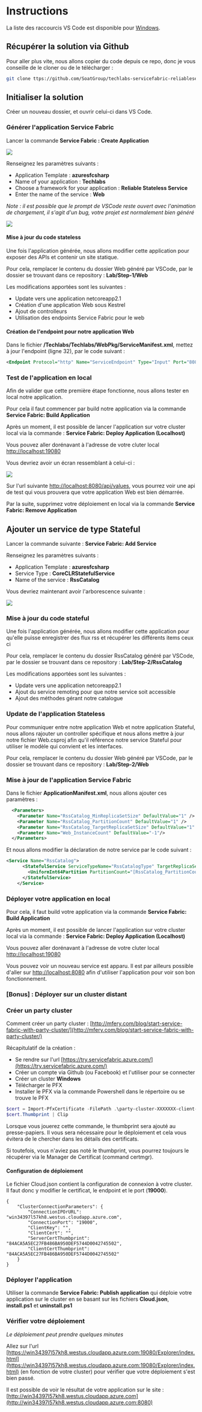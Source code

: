 # Instructions

La liste des raccourcis VS Code est disponible pour [Windows](https://code.visualstudio.com/shortcuts/keyboard-shortcuts-windows.pdf).

## Récupérer la solution via Github

Pour aller plus vite, nous allons copier du code depuis ce repo, donc je vous conseille de le cloner ou de le télécharger :

```bash
git clone ttps://github.com/SoatGroup/techlabs-servicefabric-reliableservices.git
```

## Initialiser la solution

Créer un nouveau dossier, et ouvrir celui-ci dans VS Code.

### Générer l'application Service Fabric

Lancer la commande  **Service Fabric : Create Application**

![](assets/01-vscode-commands.png)

Renseignez les paramètres suivants : 
* Application Template : **azuresfcsharp**
* Name of your application : **Techlabs**
* Choose a framework for your application : **Reliable Stateless Service**
* Enter the name of the service : **Web**

_Note : il est possible que le prompt de VSCode reste ouvert avec l'animation de chargement, il s'agit d'un bug, votre projet est normalement bien généré_

![](assets/02-create-application.png)

#### Mise à jour du code stateless

Une fois l'application générée, nous allons modifier cette application pour exposer des APIs et contenir un site statique. 

Pour cela, remplacer le contenu du dossier Web généré par VSCode, par le dossier se trouvant dans ce repository : **Lab/Step-1/Web**

Les modifications apportées sont les suivantes :
* Update vers une application netcoreapp2.1
* Création d'une application Web sous Kestrel
* Ajout de controlleurs
* Utilisation des endpoints Service Fabric pour le web

#### Création de l'endpoint pour notre application Web

Dans le fichier **/Techlabs/Techlabs/WebPkg/ServiceManifest.xml**, mettez à jour l'endpoint (ligne 32), par le code suivant : 

```xml
<Endpoint Protocol="http" Name="ServiceEndpoint" Type="Input" Port="8080" />
```

### Test de l'application en local

Afin de valider que cette première étape fonctionne, nous allons tester en local notre application.

Pour cela il faut commencer par build notre application via la commande **Service Fabric: Build Application**

Après un moment, il est possible de lancer l'application sur votre cluster local via la commande : **Service Fabric: Deploy Application (Localhost)**

Vous pouvez aller dorénavant à l'adresse de votre cluter local [http://localhost:19080](http://localhost:19080)

Vous devriez avoir un écran ressemblant à celui-ci :

![](assets/03-deploy-step-1.png)

Sur l'url suivante [http://localhost:8080/api/values](http://localhost:8080/api/values), vous pourrez voir une api de test qui vous prouvera que votre application Web est bien démarrée.

Par la suite, supprimez votre déploiement en local via la commande **Service Fabric: Remove Application**

## Ajouter un service de type Stateful

Lancer la commande suivante : **Service Fabric: Add Service**

Renseignez les paramètres suivants : 
* Application Template : **azuresfcsharp**
* Service Type : **CoreCLRStatefulService**
* Name of the service : **RssCatalog**

Vous devriez maintenant avoir l'arborescence suivante : 

![](assets/04-add-stateful-service.png)


### Mise à jour du code stateful

Une fois l'application générée, nous allons modifier cette application pour qu'elle puisse enregistrer des flux rss et récupérer les différents items ceux ci

Pour cela, remplacer le contenu du dossier RssCatalog généré par VSCode, par le dossier se trouvant dans ce repository : **Lab/Step-2/RssCatalog**

Les modifications apportées sont les suivantes :
* Update vers une application netcoreapp2.1
* Ajout du service remoting pour que notre service soit accessible
* Ajout des méthodes gérant notre catalogue

### Update de l'application Stateless

Pour communiquer entre notre application Web et notre application Stateful, nous allons rajouter un controller spécifique et nous allons mettre à jour notre fichier Web.csproj afin qu'il référence notre service Stateful pour utiliser le modèle qui convient et les interfaces.

Pour cela, remplacer le contenu du dossier Web généré par VSCode, par le dossier se trouvant dans ce repository : **Lab/Step-2/Web**

### Mise à jour de l'application Service Fabric

Dans le fichier **ApplicationManifest.xml**, nous allons ajouter ces paramètres : 

```xml
  <Parameters>
    <Parameter Name="RssCatalog_MinReplicaSetSize" DefaultValue="1" />
    <Parameter Name="RssCatalog_PartitionCount" DefaultValue="1" />
    <Parameter Name="RssCatalog_TargetReplicaSetSize" DefaultValue="1" />
    <Parameter Name="Web_InstanceCount" DefaultValue="-1"/>
  </Parameters>
```

Et nous allons modifier la déclaration de notre service par le code suivant : 

```xml
<Service Name="RssCatalog">
      <StatefulService ServiceTypeName="RssCatalogType" TargetReplicaSetSize="[RssCatalog_TargetReplicaSetSize]" MinReplicaSetSize="[RssCatalog_MinReplicaSetSize]">
        <UniformInt64Partition PartitionCount="[RssCatalog_PartitionCount]" LowKey="-9223372036854775808" HighKey="9223372036854775807" />
      </StatefulService>
    </Service>
```

### Déployer votre application en local

Pour cela, il faut build votre application via la commande **Service Fabric: Build Application**

Après un moment, il est possible de lancer l'application sur votre cluster local via la commande : **Service Fabric: Deploy Application (Localhost)**

Vous pouvez aller dorénavant à l'adresse de votre cluter local [http://localhost:19080](http://localhost:19080)

Vous pouvez voir un nouveau service est apparu. 
Il est par ailleurs possible d'aller sur [http://localhost:8080](http://localhost:8080) afin d'utiliser l'application pour voir son bon fonctionnement. 

### [Bonus] : Déployer sur un cluster distant 

### Créer un party cluster

Comment créer un party cluster : [http://mfery.com/blog/start-service-fabric-with-party-cluster/](http://mfery.com/blog/start-service-fabric-with-party-cluster/)

Récapitulatif de la création : 

* Se rendre sur l'url [https://try.servicefabric.azure.com/](https://try.servicefabric.azure.com/)
* Créer un compte via Github (ou Facebook) et l'utiliser pour se connecter
* Créer un cluster **Windows**
* Télécharger le PFX
* Installer le PFX via la commande Powershell dans le répertoire ou se trouve le PFX
```powershell
$cert = Import-PfxCertificate -FilePath .\party-cluster-XXXXXXX-client-cert.pfx -CertStoreLocation Cert:\CurrentUser\My -Password (ConvertTo-SecureString 1234567890 -AsPlainText -Force)
$cert.Thumbprint | Clip
```
Lorsque vous jouerez cette commande, le thumbprint sera ajouté au presse-papiers.
Il vous sera nécessaire pour le déploiement et cela vous évitera de le chercher dans les détails des certificats.

Si toutefois, vous n'aviez pas noté le thumbprint, vous pourrez toujours le récupérer via le Manager de Certificat (command certmgr).


#### Configuration de déploiement

Le fichier Cloud.json contient la configuration de connexion à votre cluster.
Il faut donc y modifier le certificat, le endpoint et le port (**19000**).
```Js
{
    "ClusterConnectionParameters": {
        "ConnectionIPOrURL": "win34397l57kh8.westus.cloudapp.azure.com",
        "ConnectionPort": "19000",
        "ClientKey": "",
        "ClientCert": "",
        "ServerCertThumbprint": "84ACA5A5EC27FB486BA950DEF5744D0042745502",
        "ClientCertThumbprint": "84ACA5A5EC27FB486BA950DEF5744D0042745502"
    }
}
```

### Déployer l'application 

Utiliser la commande **Service Fabric: Publish application** qui déploie votre application sur le cluster en se basant sur les fichiers **Cloud.json**, **install.ps1** et **uninstall.ps1**

### Vérifier votre déploiement

*Le déploiement peut prendre quelques minutes*

Allez sur l'url [https://win34397l57kh8.westus.cloudapp.azure.com:19080/Explorer/index.html](https://win34397l57kh8.westus.cloudapp.azure.com:19080/Explorer/index.html) (en fonction de votre cluster) pour vérifier que votre déploiement s'est bien passé.

Il est possible de voir le résultat de votre application sur le site : 
[http://win34397l57kh8.westus.cloudapp.azure.com](http://win34397l57kh8.westus.cloudapp.azure.com:8080) 